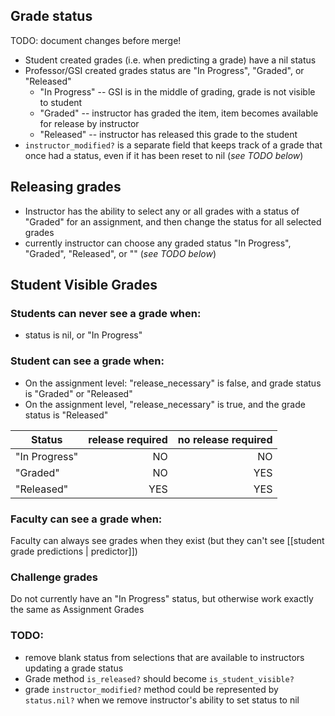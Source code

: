 ## Grade status

TODO: document changes before merge!

* Student created grades (i.e. when predicting a grade) have a nil status
* Professor/GSI created grades status are "In Progress", "Graded", or "Released"
  * "In Progress" -- GSI is in the middle of grading, grade is not visible to student
  * "Graded" -- instructor has graded the item, item becomes available for release by instructor
  * "Released" -- instructor has released this grade to the student
* `instructor_modified?` is a separate field that keeps track of a grade that once had a status, even if it has been reset to nil (*see TODO below*)

## Releasing grades

  * Instructor has the ability to select any or all grades with a status of "Graded" for an assignment, and then change the status for all selected grades
  * currently instructor can choose any graded status "In Progress", "Graded", "Released", or "" (*see TODO below*)

## Student Visible Grades

### Students can never see a grade when:

* status is nil, or "In Progress"

### Student can see a grade when:

  * On the assignment level: "release_necessary" is false, and grade status is "Graded" or "Released"
  * On the assignment level, "release_necessary" is true, and the grade status is "Released"

| Status         | release required | no release required  |
| -------------- | ---------------: | -------------------: |
|  "In Progress" |        NO        |          NO          |
|  "Graded"      |        NO        |          YES         |
|  "Released"    |        YES       |          YES         |

### Faculty can see a grade when:

Faculty can always see grades when they exist (but they can't see [[student grade predictions | predictor]])

### Challenge grades

Do not currently have an "In Progress" status, but otherwise work exactly the same as Assignment Grades

### TODO:
  * remove blank status from selections that are available to instructors updating a grade status
  * Grade method `is_released?` should become `is_student_visible?`
  * grade `instructor_modified?` method could be represented by `status.nil?` when we remove instructor's ability to set status to nil
